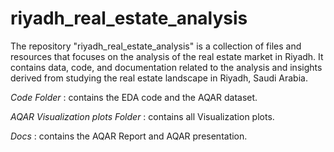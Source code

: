 # riyadh_real_estate_analysis
The repository "riyadh_real_estate_analysis" is a collection of files and resources that focuses on the analysis of the real estate market in Riyadh. It contains data, code, and documentation related to the analysis and insights derived from studying the real estate landscape in Riyadh, Saudi Arabia.

*Code Folder* : contains the EDA code and the AQAR dataset.

*AQAR Visualization plots Folder* : contains all Visualization plots.

*Docs* : contains the AQAR Report and AQAR presentation.
